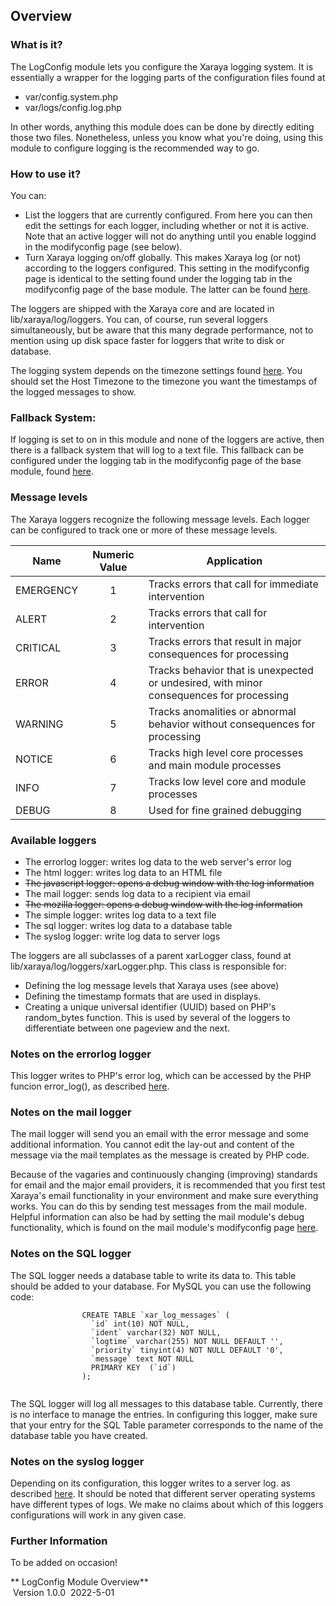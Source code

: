 
## Overview

### What is it?

The LogConfig module lets you configure the Xaraya logging system. It is
essentially a wrapper for the logging parts of the configuration files
found at

  - var/config.system.php
  - var/logs/config.log.php

In other words, anything this module does can be done by directly
editing those two files. Nonetheless, unless you know what you're doing,
using this module to configure logging is the recommended way to go.

### How to use it?

You can:

  - List the loggers that are currently configured. From here you can
    then edit the settings for each logger, including whether or not it
    is active. Note that an active logger will not do anything until you
    enable loggind in the modifyconfig page (see below).
  - Turn Xaraya logging on/off globally. This makes Xaraya log (or not)
    according to the loggers configured. This setting in the
    modifyconfig page is identical to the setting found under the
    logging tab in the modifyconfig page of the base module. The latter
    can be found
    [here]().

The loggers are shipped with the Xaraya core and are located in
lib/xaraya/log/loggers. You can, of course, run several loggers
simultaneously, but be aware that this many degrade performance, not to
mention using up disk space faster for loggers that write to disk or
database.

The logging system depends on the timezone settings found
[here]().
You should set the Host Timezone to the timezone you want the timestamps
of the logged messages to show.

### Fallback System:

If logging is set to on in this module and none of the loggers are
active, then there is a fallback system that will log to a text file.
This fallback can be configured under the logging tab in the
modifyconfig page of the base module, found
[here]().

### Message levels

The Xaraya loggers recognize the following message levels. Each logger
can be configured to track one or more of these message levels.


| Name      | Numeric Value | Application                                                                             |
| --------- | :-----------: | --------------------------------------------------------------------------------------- |
| EMERGENCY |       1       | Tracks errors that call for immediate intervention                                      |
| ALERT     |       2       | Tracks errors that call for intervention                                                |
| CRITICAL  |       3       | Tracks errors that result in major consequences for processing                          |
| ERROR     |       4       | Tracks behavior that is unexpected or undesired, with minor consequences for processing |
| WARNING   |       5       | Tracks anomalities or abnormal behavior without consequences for processing             |
| NOTICE    |       6       | Tracks high level core processes and main module processes                              |
| INFO      |       7       | Tracks low level core and module processes                                              |
| DEBUG     |       8       | Used for fine grained debugging                                                         |


### Available loggers

  - The errorlog logger: writes log data to the web server's error log
  - The html logger: writes log data to an HTML file
  - ~~The javascript logger: opens a debug window with the log
    information~~
  - The mail logger: sends log data to a recipient via email
  - ~~The mozilla logger: opens a debug window with the log
    information~~
  - The simple logger: writes log data to a text file
  - The sql logger: writes log data to a database table
  - The syslog logger: write log data to server logs

The loggers are all subclasses of a parent xarLogger class, found at
lib/xaraya/log/loggers/xarLogger.php. This class is responsible for:

  - Defining the log message levels that Xaraya uses (see above)
  - Defining the timestamp formats that are used in displays.
  - Creating a unique universal identifier (UUID) based on PHP's
    random\_bytes function. This is used by several of the loggers to
    differentiate between one pageview and the next.

### Notes on the errorlog logger

This logger writes to PHP's error log, which can be accessed by the PHP
funcion error\_log(), as described
[here](https://www.php.net/manual/en/function.error-log.php).

### Notes on the mail logger

The mail logger will send you an email with the error message and some
additional information. You cannot edit the lay-out and content of the
message via the mail templates as the message is created by PHP code.

Because of the vagaries and continuously changing (improving) standards
for email and the major email providers, it is recommended that you
first test Xaraya's email functionality in your environment and make
sure everything works. You can do this by sending test messages from the
mail module. Helpful information can also be had by setting the mail
module's debug functionality, which is found on the mail module's
modifyconfig page
[here]().

### Notes on the SQL logger

The SQL logger needs a database table to write its data to. This table
should be added to your database. For MySQL you can use the following
code:

``` 
                CREATE TABLE `xar_log_messages` (
                  `id` int(10) NOT NULL,
                  `ident` varchar(32) NOT NULL,
                  `logtime` varchar(255) NOT NULL DEFAULT '',
                  `priority` tinyint(4) NOT NULL DEFAULT '0',
                  `message` text NOT NULL
                  PRIMARY KEY  (`id`)
                );
                
```

The SQL logger will log all messages to this database table. Currently,
there is no interface to manage the entries. In configuring this logger,
make sure that your entry for the SQL Table parameter corresponds to the
name of the database table you have created.

### Notes on the syslog logger

Depending on its configuration, this logger writes to a server log. as
described [here](https://www.php.net/manual/en/function.syslog.php). It
should be noted that different server operating systems have different
types of logs. We make no claims about which of this loggers
configurations will work in any given case.

### Further Information

To be added on occasion\!

** LogConfig Module Overview**  
 Version 1.0.0  2022-5-01

